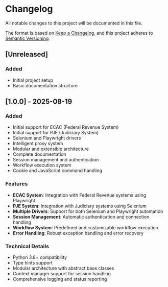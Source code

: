 # Changelog

All notable changes to this project will be documented in this file.

The format is based on [Keep a Changelog](https://keepachangelog.com/en/1.0.0/),
and this project adheres to [Semantic Versioning](https://semver.org/spec/v2.0.0.html).

## [Unreleased]

### Added
- Initial project setup
- Basic documentation structure

## [1.0.0] - 2025-08-19

### Added
- Initial support for ECAC (Federal Revenue System)
- Initial support for PJE (Judiciary System)
- Selenium and Playwright drivers
- Intelligent proxy system
- Modular and extensible architecture
- Complete documentation
- Session management and authentication
- Workflow execution system
- Cookie and JavaScript command handling

### Features
- **ECAC System**: Integration with Federal Revenue systems using Playwright
- **PJE System**: Integration with Judiciary systems using Selenium
- **Multiple Drivers**: Support for both Selenium and Playwright automation
- **Session Management**: Automatic authentication and connection handling
- **Workflow System**: Predefined and customizable workflow execution
- **Error Handling**: Robust exception handling and error recovery

### Technical Details
- Python 3.8+ compatibility
- Type hints support
- Modular architecture with abstract base classes
- Context manager support for session handling
- Comprehensive logging and status reporting
